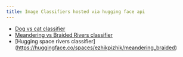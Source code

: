```yaml
---
title: Image Classifiers hosted via hugging face api
---
```



- [Dog vs cat classifier](1single.html)
- [Meandering vs Braided Rivers classifier](2multi.html)
- [Hugging space rivers classifier] (https://huggingface.co/spaces/ezhikpizhik/meandering_braided)



